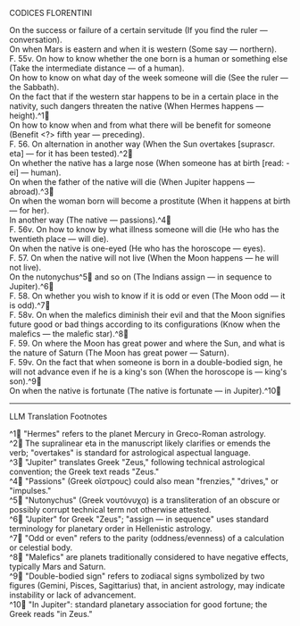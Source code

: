 CODICES FLORENTINI

On the success or failure of a certain servitude (If you find the ruler — conversation).  
On when Mars is eastern and when it is western (Some say — northern).  
F. 55v. On how to know whether the one born is a human or something else (Take the intermediate distance — of a human).  
On how to know on what day of the week someone will die (See the ruler — the Sabbath).  
On the fact that if the western star happens to be in a certain place in the nativity, such dangers threaten the native (When Hermes happens — height).^1🤖  
On how to know when and from what there will be benefit for someone (Benefit <?> fifth year — preceding).  
F. 56. On alternation in another way (When the Sun overtakes [suprascr. eta] — for it has been tested).^2🤖  
On whether the native has a large nose (When someone has at birth [read: -ei] — human).  
On when the father of the native will die (When Jupiter happens — abroad).^3🤖  
On when the woman born will become a prostitute (When it happens at birth — for her).  
In another way (The native — passions).^4🤖  
F. 56v. On how to know by what illness someone will die (He who has the twentieth place — will die).  
On when the native is one-eyed (He who has the horoscope — eyes).  
F. 57. On when the native will not live (When the Moon happens — he will not live).  
On the nutonychus^5🤖 and so on (The Indians assign — in sequence to Jupiter).^6🤖  
F. 58. On whether you wish to know if it is odd or even (The Moon odd — it is odd).^7🤖  
F. 58v. On when the malefics diminish their evil and that the Moon signifies future good or bad things according to its configurations (Know when the malefics — the malefic star).^8🤖  
F. 59. On where the Moon has great power and where the Sun, and what is the nature of Saturn (The Moon has great power — Saturn).  
F. 59v. On the fact that when someone is born in a double-bodied sign, he will not advance even if he is a king's son (When the horoscope is — king's son).^9🤖  
On when the native is fortunate (The native is fortunate — in Jupiter).^10🤖  

---

LLM Translation Footnotes

^1🤖 "Hermes" refers to the planet Mercury in Greco-Roman astrology.  
^2🤖 The supralinear eta in the manuscript likely clarifies or emends the verb; "overtakes" is standard for astrological aspectual language.  
^3🤖 "Jupiter" translates Greek "Zeus," following technical astrological convention; the Greek text reads "Zeus."  
^4🤖 "Passions" (Greek οἴστρους) could also mean "frenzies," "drives," or "impulses."  
^5🤖 "Nutonychus" (Greek νουτόνυχα) is a transliteration of an obscure or possibly corrupt technical term not otherwise attested.  
^6🤖 "Jupiter" for Greek "Zeus"; "assign — in sequence" uses standard terminology for planetary order in Hellenistic astrology.  
^7🤖 "Odd or even" refers to the parity (oddness/evenness) of a calculation or celestial body.  
^8🤖 "Malefics" are planets traditionally considered to have negative effects, typically Mars and Saturn.  
^9🤖 "Double-bodied sign" refers to zodiacal signs symbolized by two figures (Gemini, Pisces, Sagittarius) that, in ancient astrology, may indicate instability or lack of advancement.  
^10🤖 "In Jupiter": standard planetary association for good fortune; the Greek reads "in Zeus."